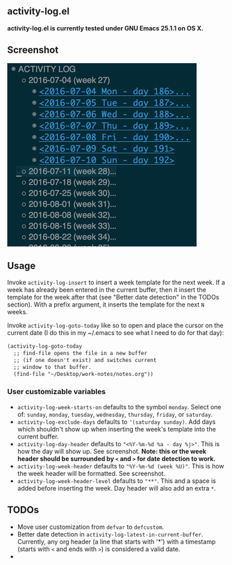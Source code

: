 ## activity-log.el

**activity-log.el is currently tested under GNU Emacs 25.1.1 on OS X.**

## Screenshot

![alt text](https://github.com/sri/activity-log/raw/master/activity-log-1.png "Activity Log Screenshot")

## Usage

Invoke `activity-log-insert` to insert a week template for the next week. If a week has already been entered in the current buffer, then it insert the template for the week after that (see "Better date detection" in the TODOs section). With a prefix argument, it inserts the template for the next `N` weeks.

Invoke `activity-log-goto-today` like so to open and place the cursor on the current date (I do this in my ~/.emacs to see what I need to do for that day):

```
(activity-log-goto-today
  ;; find-file opens the file in a new buffer
  ;; (if one doesn't exist) and switches current
  ;; window to that buffer.
  (find-file "~/Desktop/work-notes/notes.org"))
```

### User customizable variables

* `activity-log-week-starts-on` defaults to the symbol `monday`. Select one of: `sunday`, `monday`, `tuesday`, `wednesday`, `thursday`, `friday`, or `saturday`.
* `activity-log-exclude-days` defaults to `'(saturday sunday)`. Add days which shouldn't show up when inserting the week's template into the current buffer.
* `activity-log-day-header` defaults to `"<%Y-%m-%d %a - day %j>"`. This is how the day will show up. See screenshot. **Note: this or the week header should be surrounded by `<` and `>` for date detection to work.**
* `activity-log-week-header` defaults to `"%Y-%m-%d (week %U)"`. This is how the week header will be formatted. See screenshot.
* `activity-log-week-header-level` defaults to `"**"`. This and a space is added before inserting the week. Day header will also add an extra `*`.


## TODOs

* Move user customization from `defvar` to `defcustom`.
* Better date detection in `activity-log-latest-in-current-buffer`. Currently, any org header (a line that starts with '*') with a timestamp (starts with `<` and ends with `>`) is considered a valid date.
*
